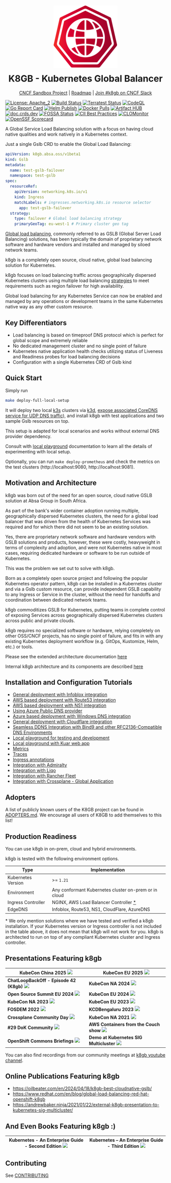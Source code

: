 <p align="center" class="disable-logo">
<a href="#"><img src="https://raw.githubusercontent.com/cncf/artwork/master/projects/k8gb/icon/color/k8gb-icon-color.svg" width="200"/></a>
</p>
<h1 align="center" class="disable-logo" style="margin-top: 0;">K8GB - Kubernetes Global Balancer<a href="https://www.k8gb.io"></h1>
<p align="center"><a href="https://landscape.cncf.io/?item=orchestration-management--coordination-service-discovery--k8gb">CNCF Sandbox Project</a> | <a href="https://github.com/orgs/k8gb-io/projects/2/views/2">Roadmap</a> | <a href="https://cloud-native.slack.com/archives/C021P656HGB">Join #k8gb on CNCF Slack</a></p>

[![License: Apache_2](https://img.shields.io/badge/License-Apache_2.0-yellow.svg)](https://opensource.org/licenses/Apache-2.0)
[![Build Status](https://github.com/k8gb-io/k8gb/workflows/Golang%20lint,%20golic%20and%20test/badge.svg)](https://github.com/k8gb-io/k8gb/actions?query=workflow%3A%22Golang%20lint,%20golic%20and%20test%22+branch%3Amaster)
[![Terratest Status](https://github.com/k8gb-io/k8gb/workflows/Terratest/badge.svg)](https://github.com/k8gb-io/k8gb/actions?query=workflow%3ATerratest+branch%3Amaster)
[![CodeQL](https://github.com/k8gb-io/k8gb/workflows/CodeQL/badge.svg)](https://github.com/k8gb-io/k8gb/actions?query=workflow%3ACodeQL+branch%3Amaster)
[![Go Report Card](https://goreportcard.com/badge/github.com/k8gb-io/k8gb)](https://goreportcard.com/report/github.com/k8gb-io/k8gb)
[![Helm Publish](https://github.com/k8gb-io/k8gb/actions/workflows/helm_publish.yaml/badge.svg)](https://github.com/k8gb-io/k8gb/actions/workflows/helm_publish.yaml)
[![Docker Pulls](https://img.shields.io/docker/pulls/absaoss/k8gb)](https://hub.docker.com/r/absaoss/k8gb)
[![Artifact HUB](https://img.shields.io/endpoint?url=https://artifacthub.io/badge/repository/k8gb)](https://artifacthub.io/packages/search?repo=k8gb)
[![doc.crds.dev](https://img.shields.io/badge/doc-crds-purple)](https://doc.crds.dev/github.com/k8gb-io/k8gb)
[![FOSSA Status](https://app.fossa.com/api/projects/custom%2B162%2Fgithub.com%2Fk8gb-io%2Fk8gb.svg?type=shield)](https://app.fossa.com/projects/custom%2B162%2Fgithub.com%2Fk8gb-io%2Fk8gb?ref=badge_shield)
[![CII Best Practices](https://bestpractices.coreinfrastructure.org/projects/4866/badge)](https://bestpractices.coreinfrastructure.org/projects/4866)
[![CLOMonitor](https://img.shields.io/endpoint?url=https://clomonitor.io/api/projects/cncf/k8gb/badge)](https://clomonitor.io/projects/cncf/k8gb)
[![OpenSSF Scorecard](https://api.securityscorecards.dev/projects/github.com/k8gb-io/k8gb/badge)](https://securityscorecards.dev/viewer/?uri=github.com/k8gb-io/k8gb)

A Global Service Load Balancing solution with a focus on having cloud native qualities and work natively in a Kubernetes context.

Just a single Gslb CRD to enable the Global Load Balancing:

```yaml
apiVersion: k8gb.absa.oss/v1beta1
kind: Gslb
metadata:
  name: test-gslb-failover
  namespace: test-gslb
spec:
  resourceRef:
    apiVersion: networking.k8s.io/v1
    kind: Ingress
    matchLabels: # ingresses.networking.k8s.io resource selector
      app: test-gslb-failover
  strategy:
    type: failover # Global load balancing strategy
    primaryGeoTag: eu-west-1 # Primary cluster geo tag
```

[Global load balancing](https://cloud.redhat.com/blog/global-load-balancer-approaches), commonly referred to as GSLB (Global Server Load Balancing) solutions, has been typically the domain of proprietary network software and hardware vendors and installed and managed by siloed network teams.

k8gb is a completely open source, cloud native, global load balancing solution for Kubernetes.

k8gb focuses on load balancing traffic across geographically dispersed Kubernetes clusters using multiple load balancing [strategies](./docs/strategy.md) to meet requirements such as region failover for high availability.

Global load balancing for any Kubernetes Service can now be enabled and managed by any operations or development teams in the same Kubernetes native way as any other custom resource.

## Key Differentiators

* Load balancing is based on timeproof DNS protocol which is perfect for global scope and extremely reliable
* No dedicated management cluster and no single point of failure
* Kubernetes native application health checks utilizing status of Liveness and Readiness probes for load balancing decisions
* Configuration with a single Kubernetes CRD of Gslb kind

## Quick Start

Simply run

```sh
make deploy-full-local-setup
```

It will deploy two local [k3s](https://k3s.io/) clusters via [k3d](https://k3d.io/), [expose associated CoreDNS service for UDP DNS traffic](./docs/exposing_dns.md)), and install k8gb with test applications and two sample Gslb resources on top.

This setup is adapted for local scenarios and works without external DNS provider dependency.

Consult with [local playground](/docs/local.md) documentation to learn all the details of experimenting with local setup.

Optionally, you can run `make deploy-prometheus` and check the metrics on the test clusters (http://localhost:9080, http://localhost:9081).

## Motivation and Architecture

k8gb was born out of the need for an open source, cloud native GSLB solution at Absa Group in South Africa.

As part of the bank's wider container adoption running multiple, geographically dispersed Kubernetes clusters, the need for a global load balancer that was driven from the health of Kubernetes Services was required and for which there did not seem to be an existing solution.

Yes, there are proprietary network software and hardware vendors with GSLB solutions and products, however, these were costly, heavyweight in terms of complexity and adoption, and were not Kubernetes native in most cases, requiring dedicated hardware or software to be run outside of Kubernetes.

This was the problem we set out to solve with k8gb.

Born as a completely open source project and following the popular Kubernetes operator pattern, k8gb can be installed in a Kubernetes cluster and via a Gslb custom resource, can provide independent GSLB capability to any Ingress or Service in the cluster, without the need for handoffs and coordination between dedicated network teams.

k8gb commoditizes GSLB for Kubernetes, putting teams in complete control of exposing Services across geographically dispersed Kubernetes clusters across public and private clouds.

k8gb requires no specialized software or hardware, relying completely on other OSS/CNCF projects, has no single point of failure, and fits in with any existing Kubernetes deployment workflow (e.g. GitOps, Kustomize, Helm, etc.) or tools.

Please see the extended architecture documentation [here](/docs/index.md)

Internal k8gb architecture and its components are described [here](/docs/components.md)

## Installation and Configuration Tutorials

* [General deployment with Infoblox integration](/docs/deploy_infoblox.md)
* [AWS based deployment with Route53 integration](/docs/deploy_route53.md)
* [AWS based deployment with NS1 integration](/docs/deploy_ns1.md)
* [Using Azure Public DNS provider](/docs/deploy_azuredns.md)
* [Azure based deployment with Windows DNS integration](/docs/deploy_windowsdns.md)
* [General deployment with Cloudflare integration](/docs/deploy_cloudflare.md)
* [Seamless DDNS Integration with Bind9 and other RFC2136-Compatible DNS Environments](/docs/provider_rfc2136.md)
* [Local playground for testing and development](/docs/local.md)
* [Local playground with Kuar web app](/docs/local-kuar.md)
* [Metrics](/docs/metrics.md)
* [Traces](/docs/traces.md)
* [Ingress annotations](/docs/ingress_annotations.md)
* [Integration with Admiralty](/docs/admiralty.md)
* [Integration with Liqo](/docs/liqo.md)
* [Integration with Rancher Fleet](/docs/rancher.md)
* [Integration with Crossplane - Global Application](/docs/examples/crossplane/globalapp/README.md)

## Adopters

A list of publicly known users of the K8GB project can be found in [ADOPTERS.md](/ADOPTERS.md).
We encourage all users of K8GB to add themselves to this list!

## Production Readiness

You can use k8gb in on-prem, cloud and hybrid environments.

k8gb is tested with the following environment options.

| Type                             | Implementation                                                               |
|----------------------------------|------------------------------------------------------------------------------|
| Kubernetes Version               | >= `1.21`                                                                    |
| Environment                      | Any conformant Kubernetes cluster on-prem or in cloud                        |
| Ingress Controller               | NGINX, AWS Load Balancer Controller [*](#clarify)                            |
| EdgeDNS                          | Infoblox, Route53, NS1, CloudFlare, AzureDNS                                 |

<a name="clarify"></a>* We only mention solutions where we have tested and verified a k8gb installation.
If your Kubernetes version or Ingress controller is not included in the table above, it does not mean that k8gb will not work for you. k8gb is architected to run on top of any compliant Kubernetes cluster and Ingress controller.

## Presentations Featuring k8gb

[//]: # (Table is generated with the help of https://www.tablesgenerator.com/markdown_tables#)

| **KubeCon China 2025**   [![](https://img.youtube.com/vi/L9mRWljLnzw/0.jpg)](https://www.youtube.com/watch?v=L9mRWljLnzw "Resilient Multiregion Global Control Planes With Crossplane and K8gb ") | **KubeCon EU 2025** [![](https://img.youtube.com/vi/YMyrcqZ2sbU/0.jpg)](https://www.youtube.com/watch?v=YMyrcqZ2sbU "Project Lightning Talk: What's New in k8gb: CNCF's Multicluster Global Balancer - Bradley Andersen") |
|---|---|
| **ChatLoopBackOff - Episode 42 (K8gb)** [![](https://img.youtube.com/vi/tKUNI6E1_7c/0.jpg)](https://www.youtube.com/watch?v=tKUNI6E1_7c "ChatLoopBackOff - Episode 42 (K8gb)") | **KubeCon NA 2024** [![](https://img.youtube.com/vi/vCzl15AIoU0/0.jpg)](https://www.youtube.com/watch?v=vCzl15AIoU0 "k8gb: Global Load Balancing, the Kubernetes Way \| Project Lightning Talk") |
| **Open Source Summit EU 2024** [![](https://img.youtube.com/vi/5eLX4kMgo8Q/0.jpg)](https://www.youtube.com/watch?v=5eLX4kMgo8Q "Multi-Cloud Global Content Distribution at Cloud Native Speeds") | **KubeCon EU 2024** [![](https://img.youtube.com/vi/MsQ0E7SYNPo/0.jpg)](https://www.youtube.com/watch?v=MsQ0E7SYNPo "K8gb: Reliable Global Service Load Balancing without vendor lock-in \| Project Lightning Talk") |
| **KubeCon NA 2023** [![](https://img.youtube.com/vi/4qJDkw5YGqM/0.jpg)](https://www.youtube.com/watch?v=4qJDkw5YGqM "KubeCon NA 2023: Take It to the Edge: Creating a Globally Distributed Ingress with Istio & K8gb - Jimmi Dyson, D2iQ") | **KubeCon EU 2023** [![](https://img.youtube.com/vi/U46hlF0Z3xs/0.jpg)](https://www.youtube.com/watch?v=U46hlF0Z3xs "KubeCon EU 2023: Recovering from Regional Failures at Cloud Native Speeds") |
| **FOSDEM 2022** [![](https://img.youtube.com/vi/1UTWxf7PQis/0.jpg)](https://www.youtube.com/watch?v=1UTWxf7PQis "FOSDEM 2022: Cloud Native Global Load Balancer for Kubernetes") | **KCDBengaluru 2023** [![](https://img.youtube.com/vi/vrDCUIVyc4g/0.jpg)](https://www.youtube.com/watch?v=vrDCUIVyc4g "Kubernetes Community Days Bengaluru 2023: Cloud Native Multi Cluster/Multicloud Global Load Balancer for Kubernetes") |
| **Crossplane Community Day** [![](https://img.youtube.com/vi/5l4Xf_Q8ybY/0.jpg)](https://www.youtube.com/watch?v=5l4Xf_Q8ybY "Crossplane Community Day Europe: Scaling Kubernetes Global Balancer with Crossplane") | **KubeCon NA 2021** [![](https://img.youtube.com/vi/-lkKZRdv81A/0.jpg)](https://www.youtube.com/watch?v=-lkKZRdv81A "KubeCon NA 2021: Cloud Native Global Load Balancer for Kubernetes") |
| **#29 DoK Community** [![](https://img.youtube.com/vi/MluFlwPFZws/hqdefault.jpg)](https://www.youtube.com/watch?v=MluFlwPFZws "#29 DoK Community: How Absa Developed Cloud Native Global Load Balancer for Kubernetes") | **AWS Containers from the Couch show** [![](https://img.youtube.com/vi/5pe3ezSnVI8/hqdefault.jpg)](https://www.youtube.com/watch?v=5pe3ezSnVI8 "AWS Containers from the Couch") |
| **OpenShift Commons Briefings** [![](https://img.youtube.com/vi/5DhO9C2NCrk/0.jpg)](https://www.youtube.com/watch?v=5DhO9C2NCrk "OpenShift Commons Briefings") | **Demo at Kubernetes SIG Multicluster** [![](https://img.youtube.com/vi/jeUeRQM-ZyM/0.jpg)](https://www.youtube.com/watch?v=jeUeRQM-ZyM "Kubernetes SIG Multicluster") |

You can also find recordings from our community meetings at [k8gb youtube channel](https://www.youtube.com/channel/UCwvtktvdZu_pg-t-INvuW5g).

## Online Publications Featuring k8gb

* https://oilbeater.com/en/2024/04/18/k8gb-best-cloudnative-gslb/
* https://www.redhat.com/en/blog/global-load-balancing-red-hat-openshift-k8gb
* https://andrewbaker.ninja/2021/01/22/external-k8gb-presentation-to-kubernetes-sig-multicluster/

## And Even Books Featuring k8gb :)

| **Kubernetes - An Enterprise Guide - Second Edition** [![](https://m.media-amazon.com/images/I/81zq0mNn-WL._AC_UY436_FMwebp_QL65_.jpg)](https://www.amazon.com/Kubernetes-Enterprise-Effectively-containerize-applications/dp/1803230037 "Kubernetes - An Enterprise Guide - Second Edition: Effectively containerize applications, integrate enterprise systems, and scale applications in your enterprise") | **Kubernetes – An Enterprise Guide - Third Edition** [![](https://m.media-amazon.com/images/I/71mWBgaJMRL._AC_UY436_FMwebp_QL65_.jpg)]( https://www.amazon.com/Kubernetes-Enterprise-Effectively-containerize-applications-ebook/dp/B0CT8M958T/ "Kubernetes – An Enterprise Guide: Effectively containerize applications, integrate enterprise systems, and scale applications in your enterprise 3rd Edition") |
|---|---|

## Contributing

See [CONTRIBUTING](/CONTRIBUTING.md)
